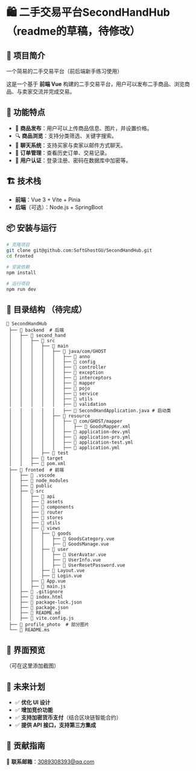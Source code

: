 # 🛍️ 二手交易平台SecondHandHub （readme的草稿，待修改）

## 📌 项目简介

一个简易的二手交易平台（前后端新手练习使用）

这是一个基于 **前端 Vue** 构建的二手交易平台，用户可以发布二手商品、浏览商品、与卖家交流并完成交易。

## 🚀 功能特点
- 🛒 **商品发布**：用户可以上传商品信息、图片，并设置价格。
- 🔍 **商品浏览**：支持分类筛选、关键字搜索。
- 💬 **聊天系统**：支持买家与卖家以邮件方式聊天。
- 🔄 **订单管理**：查看历史订单、交易记录。
- 🔐 **用户认证**：登录注册、密码在数据库中加密等。

## 🏗️ 技术栈
- **前端**：Vue 3 + Vite + Pinia
- **后端**（可选）：Node.js + SpringBoot

## 📦 安装与运行
```bash
# 克隆项目
git clone git@github.com:SoftGhostGU/SecondHandHub.git
cd fronted

# 安装依赖
npm install

# 运行项目
npm run dev
```

## 📜 目录结构 （待完成）
```
📂 SecondHandHub
 ├── 📁 backend  # 后端
 │   ├── 📁 second_hand
 │   │   ├── 📁 src
 │   │   │   ├── 📁 main
 │   │   │   │   ├── 📁 java/com/GHOST
 │   │   │   │   │   ├── 📁 anno
 │   │   │   │   │   ├── 📁 config
 │   │   │   │   │   ├── 📁 controller
 │   │   │   │   │   ├── 📁 exception
 │   │   │   │   │   ├── 📁 interceptors
 │   │   │   │   │   ├── 📁 mapper
 │   │   │   │   │   ├── 📁 pojo
 │   │   │   │   │   ├── 📁 service
 │   │   │   │   │   ├── 📁 utils
 │   │   │   │   │   ├── 📁 validation
 │   │   │   │   │   ├── 📄 SecondHandApplication.java # 启动类
 │   │   │   │   ├── 📁 resource
 │   │   │   │   │   ├── 📁 com/GHOST/mapper
 │   │   │   │   │   │   ├── 📄 GoodsMapper.xml
 │   │   │   │   │   ├── 📄 application-dev.yml
 │   │   │   │   │   ├── 📄 application-pro.yml
 │   │   │   │   │   ├── 📄 application-test.yml
 │   │   │   │   │   ├── 📄 application.yml
 │   │   │   ├── 📁 test
 │   │   ├── 📁 target
 │   │   ├── 📄 pom.xml
 ├── 📁 fronted  # 前端
 │   ├── 📁 .vscode
 │   ├── 📁 node_modules
 │   ├── 📁 public
 │   ├── 📁 src
 │   │   ├── 📁 api
 │   │   ├── 📁 assets
 │   │   ├── 📁 components
 │   │   ├── 📁 router
 │   │   ├── 📁 stores
 │   │   ├── 📁 utils
 │   │   ├── 📁 views
 │   │   │   ├── 📁 goods
 │   │   │   │   ├── 📄 GoodsCategory.vue
 │   │   │   │   ├── 📄 GoodsManage.vue
 │   │   │   ├── 📁 user
 │   │   │   │   ├── 📄 UserAvatar.vue
 │   │   │   │   ├── 📄 UserInfo.vue
 │   │   │   │   ├── 📄 UserResetPassword.vue
 │   │   │   ├── 📄 Layout.vue
 │   │   │   ├── 📄 Login.vue
 │   │   ├── 📄 App.vue
 │   │   ├── 📄 main.js
 │   ├── 📄 .gitignore
 │   ├── 📄 index.html
 │   ├── 📄 package-lock.json
 │   ├── 📄 package.json
 │   ├── 📄 README.md
 │   ├── 📄 vite.config.js
 ├── 📁 profile_photo  # 部分图片
 └── 📄 README.ms
```

## 🎨 界面预览
（可在这里添加截图）

## 📌 未来计划
- ✅ **优化 UI 设计**
- ✅ **增加竞价功能**
- ✅ **支持加密货币支付**（结合区块链智能合约）
- ✅ **提供 API 接口，支持第三方集成**

## 🤝 贡献指南

📧 **联系邮箱**：3089308393@qq.com

